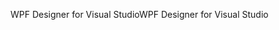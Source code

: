 <span data-ttu-id="de94d-101">WPF Designer for Visual Studio</span><span class="sxs-lookup"><span data-stu-id="de94d-101">WPF Designer for Visual Studio</span></span>